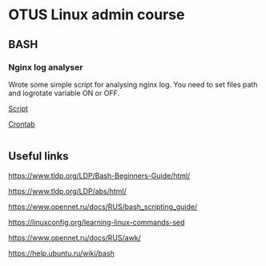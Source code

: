 
# OTUS Linux admin course

## BASH 

### Nginx log analyser

Wrote some simple script for analysing nginx log. You need to set files path and logrotate variable ON or OFF.

[Script](nginx_la.sh)

[Crontab](crontab)

```

```

## Useful links

https://www.tldp.org/LDP/Bash-Beginners-Guide/html/

https://www.tldp.org/LDP/abs/html/

https://www.opennet.ru/docs/RUS/bash_scripting_guide/

https://linuxconfig.org/learning-linux-commands-sed

https://www.opennet.ru/docs/RUS/awk/

https://help.ubuntu.ru/wiki/bash
